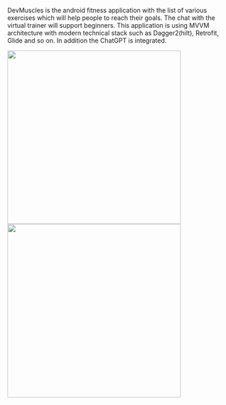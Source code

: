 DevMuscles is the android fitness application with the list of various exercises which will help people to reach their goals. The chat with the virtual trainer will support beginners.
This application is using MVVM architecture with modern technical stack such as Dagger2(hilt), Retrofit, Glide and so on.
In addition the ChatGPT is integrated.
<div>
  <img width="390" src="https://github.com/dinmukhamed2517/DevMuscles/assets/123656634/3e084a73-3652-4edc-8a85-d50ff165c726">
  <img width="390" src="https://github.com/dinmukhamed2517/DevMuscles/assets/123656634/2cc780aa-d943-4ce3-9ed3-b43853b82539">
</div>




